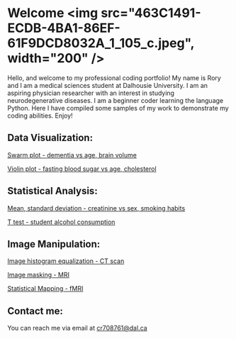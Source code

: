 # Welcome <img src="463C1491-ECDB-4BA1-86EF-61F9DCD8032A_1_105_c.jpeg", width="200" />

Hello, and welcome to my professional coding portfolio! My name is Rory and I am a medical sciences student at Dalhousie University. I am an aspiring physician researcher with an interest in studying neurodegenerative diseases. I am a beginner coder learning the language Python. Here I have compiled some samples of my work to demonstrate my coding abilities. Enjoy! 

## Data Visualization:

[Swarm plot - dementia vs age, brain volume](Alzheimer's_MRI.md)

[Violin plot - fasting blood sugar vs age, cholesterol](FBS_vs_Age_and_Cholesterol.md)

## Statistical Analysis:

[Mean, standard deviation - creatinine vs sex, smoking habits](Heart_Failure.md)

[T test - student alcohol consumption](Student_Alcohol.md)

## Image Manipulation:

[Image histogram equalization - CT scan](CT_equalizing.md)

[Image masking - MRI](Image_masking.md)

[Statistical Mapping - fMRI](fMRI_stat_map.md)

## Contact me:
You can reach me via email at
[cr708761@dal.ca](mailto:cr708761@dal.ca)
